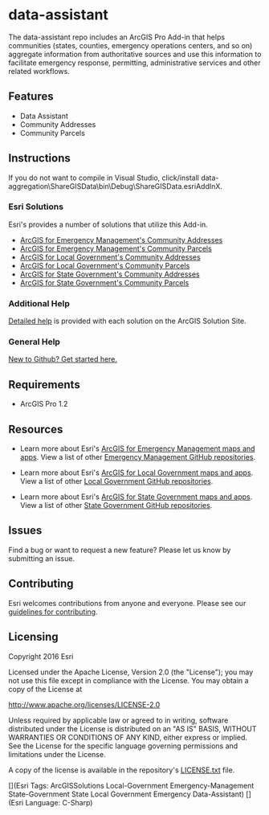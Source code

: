 # data-assistant

The data-assistant repo includes an ArcGIS Pro Add-in that helps communities (states, counties, emergency operations centers, and so on) aggregate information from authoritative sources and use this information to facilitate emergency response, permitting, administrative services and other related workflows.

## Features

* Data Assistant
* Community Addresses
* Community Parcels

## Instructions

If you do not want to compile in Visual Studio, click/install data-aggregation\ShareGISData\bin\Debug\ShareGISData.esriAddInX.

### Esri Solutions 

Esri's provides a number of solutions that utilize this Add-in.
* [ArcGIS for Emergency Management's Community Addresses](http://links.esri.com/emergencymanagement/help/AggregateAddresses/)
* [ArcGIS for Emergency Management's Community Parcels](http://links.esri.com/emergencymanagement/help/AggregateParcels/)
* [ArcGIS for Local Government's Community Addresses](http://links.esri.com/localgovernment/help/AggregateAddresses/)
* [ArcGIS for Local Government's Community Parcels](http://links.esri.com/localgovernment/help/AggregateParcels/)
* [ArcGIS for State Government's Community Addresses](http://links.esri.com/stategovernment/help/AggregateAddresses/)
* [ArcGIS for State Government's Community Parcels](http://links.esri.com/stategovernment/help/AggregateParcels/)     

### Additional Help

[Detailed help](http://solutions.arcgis.com/emergency-management/help/aggregate-addresses/tools/)
is provided with each solution on the ArcGIS Solution Site.

### General Help
[New to Github? Get started here.](http://htmlpreview.github.com/?https://github.com/Esri/esri.github.com/blob/master/help/esri-getting-to-know-github.html)

## Requirements

* ArcGIS Pro 1.2

## Resources

* Learn more about Esri's [ArcGIS for Emergency Management maps and apps](http://solutions.arcgis.com/emergency-management/).
View a list of other [Emergency Management GitHub repositories](http://esri.github.io/#Emergency-Management).

* Learn more about Esri's [ArcGIS for Local Government maps and apps](http://solutions.arcgis.com/local-government/).
View a list of other [Local Government GitHub repositories](http://esri.github.io/#Local-Government).

* Learn more about Esri's [ArcGIS for State Government maps and apps](http://solutions.arcgis.com/state-government/).
View a list of other [State Government GitHub repositories](http://esri.github.io/#State-Government).

## Issues

Find a bug or want to request a new feature?  Please let us know by submitting an issue.

## Contributing

Esri welcomes contributions from anyone and everyone.
Please see our [guidelines for contributing](https://github.com/esri/contributing).

## Licensing

Copyright 2016 Esri

Licensed under the Apache License, Version 2.0 (the "License");
you may not use this file except in compliance with the License.
You may obtain a copy of the License at

   http://www.apache.org/licenses/LICENSE-2.0

Unless required by applicable law or agreed to in writing, software
distributed under the License is distributed on an "AS IS" BASIS,
WITHOUT WARRANTIES OR CONDITIONS OF ANY KIND, either express or implied.
See the License for the specific language governing permissions and
limitations under the License.

A copy of the license is available in the repository's
[LICENSE.txt](LICENSE.txt) file.

[](Esri Tags: ArcGISSolutions Local-Government Emergency-Management State-Government State Local Government Emergency Data-Assistant)
[](Esri Language: C-Sharp)
